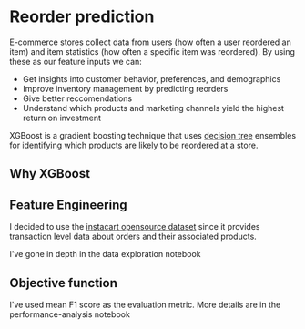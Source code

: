# Reorder prediction
E-commerce stores collect data from users (how often a user reordered an item) and item statistics (how often a specific item was reordered). By using these as our feature inputs we can:
- Get insights into customer behavior, preferences, and demographics
- Improve inventory management by predicting reorders
- Give better reccomendations
- Understand which products and marketing channels yield the highest return on investment

XGBoost is a gradient boosting technique that uses [decision tree](http://scikit-learn.org/stable/modules/tree.html) ensembles for identifying which products are likely to be reordered at a store.

## Why XGBoost

## Feature Engineering
I decided to use the [instacart opensource dataset](https://www.kaggle.com/c/instacart-market-basket-analysis) since it provides transaction level data about orders and their associated products.

I've gone in depth in the data exploration notebook <INSERT LINK>

## Objective function
I've used mean F1 score as the evaluation metric. More details are in the performance-analysis notebook <INSERT LINK>







